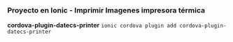 ### Proyecto en Ionic - Imprimir Imagenes impresora térmica
**cordova-plugin-datecs-printer**
`ionic cordova plugin add cordova-plugin-datecs-printer`